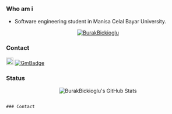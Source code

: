 ### Who am i
- Software engineering student in Manisa Celal Bayar University.
<p align="center">
 <a href="https://github.com/burakbickioglu"><img title="BurakBickioglu" src="https://github-readme-stats.vercel.app/api/top-langs/?username=burakbickioglu&layout=compact&theme=dark"></a><br>
</p>


### Contact
<a href="https://www.linkedin.com/in/burakbickioglu/"><img title="Linkedin" src="https://i.hizliresim.com/4dhsc2e.png" width=20></a>
[![GmBadge](https://img.shields.io/badge/-burakbickioglu@gmail.com-c14438?style=flat-square&logo=Gmail&logoColor=white&link=mailto:burakbickioglu@gmail.com)](mailto:burakbickioglu@gmail.com)
   

### Status
<p align="center">
  <img src="https://github-readme-stats.vercel.app/api?username=burakbickioglu&&show_icons=true&theme=dark&line_height=27&v=5" alt="BurakBickioglu's GitHub Stats" /><br>
 
</p>
                                                                                                                                                   
                                                                                                                                                   
                                                                                                                                                   
                                                                                                                                                   ### Contact

   
